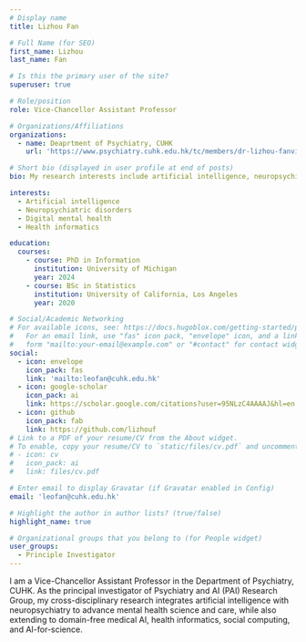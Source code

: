 ```yaml
---
# Display name
title: Lizhou Fan

# Full Name (for SEO)
first_name: Lizhou
last_name: Fan

# Is this the primary user of the site?
superuser: true

# Role/position
role: Vice-Chancellor Assistant Professor

# Organizations/Affiliations
organizations:
  - name: Deaprtment of Psychiatry, CUHK
    url: 'https://www.psychiatry.cuhk.edu.hk/tc/members/dr-lizhou-fanvice-chancellor-assistant-professor-non-clinical/'

# Short bio (displayed in user profile at end of posts)
bio: My research interests include artificial intelligence, neuropsychiatric disorders, digital mental health, and health informatics.

interests:
  - Artificial intelligence
  - Neuropsychiatric disorders
  - Digital mental health
  - Health informatics

education:
  courses:
    - course: PhD in Information
      institution: University of Michigan
      year: 2024
    - course: BSc in Statistics
      institution: University of California, Los Angeles
      year: 2020

# Social/Academic Networking
# For available icons, see: https://docs.hugoblox.com/getting-started/page-builder/#icons
#   For an email link, use "fas" icon pack, "envelope" icon, and a link in the
#   form "mailto:your-email@example.com" or "#contact" for contact widget.
social:
  - icon: envelope
    icon_pack: fas
    link: 'mailto:leofan@cuhk.edu.hk'
  - icon: google-scholar
    icon_pack: ai
    link: https://scholar.google.com/citations?user=95NLzC4AAAAJ&hl=en
  - icon: github
    icon_pack: fab
    link: https://github.com/lizhouf
# Link to a PDF of your resume/CV from the About widget.
# To enable, copy your resume/CV to `static/files/cv.pdf` and uncomment the lines below.
# - icon: cv
#   icon_pack: ai
#   link: files/cv.pdf

# Enter email to display Gravatar (if Gravatar enabled in Config)
email: 'leofan@cuhk.edu.hk'

# Highlight the author in author lists? (true/false)
highlight_name: true

# Organizational groups that you belong to (for People widget)
user_groups:
  - Principle Investigator
---
```


I am a Vice-Chancellor Assistant Professor in the Department of Psychiatry, CUHK. As the principal investigator of Psychiatry and AI (PAI) Research Group, my cross-disciplinary research integrates artificial intelligence with neuropsychiatry to advance mental health science and care, while also extending to domain-free medical AI, health informatics, social computing, and AI-for-science.